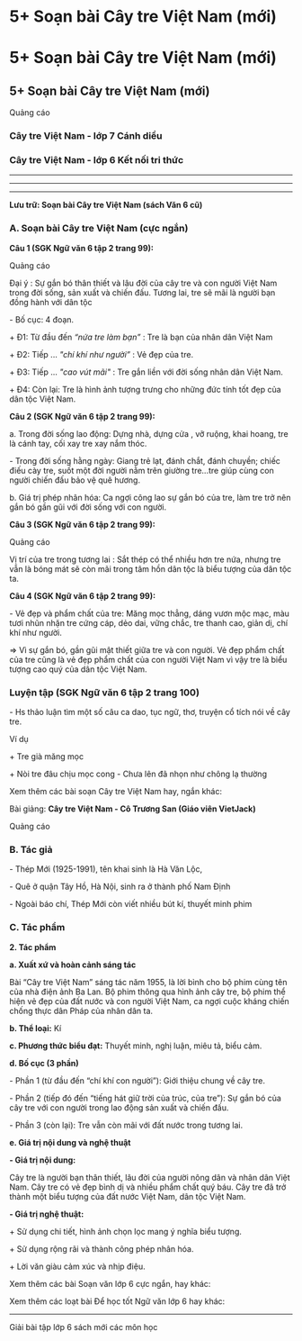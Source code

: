 # 5+ Soạn bài Cây tre Việt Nam (mới)

# 5+ Soạn bài Cây tre Việt Nam (mới)

## 5+ Soạn bài Cây tre Việt Nam (mới)

Quảng cáo

### Cây tre Việt Nam - lớp 7 Cánh diều

### Cây tre Việt Nam - lớp 6 Kết nối tri thức

* * *

* * *

* * *

**Lưu trữ: Soạn bài Cây tre Việt Nam (sách Văn 6 cũ)**

### **A. Soạn bài Cây tre Việt Nam (cực ngắn)**

**Câu 1 (SGK Ngữ văn 6 tập 2 trang 99):**

Quảng cáo

Đại ý : Sự gắn bó thân thiết và lâu đời của cây tre và con người Việt Nam trong đời sống, sản xuất và chiến đấu. Tương lai, tre sẽ mãi là người bạn đồng hành với dân tộc

\- Bố cục: 4 đoạn.

\+ Đ1: Từ đầu đến _“nứa tre làm bạn”_ : Tre là bạn của nhân dân Việt Nam

\+ Đ2: Tiếp ... _"chí khí như người”_ : Vẻ đẹp của tre.

\+ Đ3: Tiếp ... _"cao vút mãi"_ : Tre gắn liền với đời sống nhân dân Việt Nam.

\+ Đ4: Còn lại: Tre là hình ảnh tượng trưng cho những đức tính tốt đẹp của dân tộc Việt Nam.

**Câu 2 (SGK Ngữ văn 6 tập 2 trang 99):**

a. Trong đời sống lao động: Dựng nhà, dựng cửa , vỡ ruộng, khai hoang, tre là cánh tay, cối xay tre xay nắm thóc.

\- Trong đời sống hằng ngày: Giang trẻ lạt, đánh chắt, đánh chuyền; chiếc điếu cày tre, suốt một đời người nằm trên giường tre...tre giúp cùng con người chiến đấu bảo vệ quê hương.

b. Giá trị phép nhân hóa: Ca ngợi công lao sự gắn bó của tre, làm tre trở nên gắn bó gần gũi với đời sống với con người.

**Câu 3 (SGK Ngữ văn 6 tập 2 trang 99):**

Quảng cáo

Vị trí của tre trong tương lai : Sắt thép có thể nhiều hơn tre nứa, nhưng tre vẫn là bóng mát sẽ còn mãi trong tâm hồn dân tộc là biểu tượng của dân tộc ta.

**Câu 4 (SGK Ngữ văn 6 tập 2 trang 99):**

\- Vẻ đẹp và phẩm chất của tre: Măng mọc thẳng, dáng vươn mộc mạc, màu tươi nhũn nhặn tre cứng cáp, dẻo dai, vững chắc, tre thanh cao, giản dị, chí khí như người.

=> Vì sự gắn bó, gần gũi mật thiết giữa tre và con người. Vẻ đẹp phẩm chất của tre cũng là vẻ đẹp phẩm chất của con người Việt Nam vì vậy tre là biểu tượng cao quý của dân tộc Việt Nam.

### Luyện tập (SGK Ngữ văn 6 tập 2 trang 100)

\- Hs thảo luận tìm một số câu ca dao, tục ngữ, thơ, truyện cổ tích nói về cây tre.

Ví dụ

\+ Tre già măng mọc

\+ Nòi tre đâu chịu mọc cong - Chưa lên đã nhọn như chông lạ thường

Xem thêm các bài soạn Cây tre Việt Nam hay, ngắn khác:

Bài giảng: **Cây tre Việt Nam - Cô Trương San (Giáo viên VietJack)**

Quảng cáo

### **B. Tác giả**

\- Thép Mới (1925-1991), tên khai sinh là Hà Văn Lộc, 

\- Quê ở quận Tây Hồ, Hà Nội, sinh ra ở thành phố Nam Định

\- Ngoài báo chí, Thép Mới còn viết nhiều bút kí, thuyết minh phim

### **C. Tác phẩm**

**2\. Tác phẩm**

**a. Xuất xứ và hoàn cảnh sáng tác**

Bài “Cây tre Việt Nam” sáng tác năm 1955, là lời bình cho bộ phim cùng tên của nhà điện ảnh Ba Lan. Bộ phim thông qua hình ảnh cây tre, bộ phim thể hiện vẻ đẹp của đất nước và con người Việt Nam, ca ngợi cuộc kháng chiến chống thực dân Pháp của nhân dân ta.

**b. Thể loại:** Kí

**c. Phương thức biểu đạt:** Thuyết minh, nghị luận, miêu tả, biểu cảm. 

**d. Bố cục (3 phần)**

\- Phần 1 (từ đầu đến “chí khí con người”): Giới thiệu chung về cây tre.

\- Phần 2 (tiếp đó đến “tiếng hát giữ trời của trúc, của tre”): Sự gắn bó của cây tre với con người trong lao động sản xuất và chiến đấu.

\- Phần 3 (còn lại): Tre vẫn còn mãi với đất nước trong tương lai.

**e. Giá trị nội dung và nghệ thuật**

**\- Giá trị nội dung:**

Cây tre là người bạn thân thiết, lâu đời của người nông dân và nhân dân Việt Nam. Cây tre có vẻ đẹp bình dị và nhiều phẩm chất quý báu. Cây tre đã trở thành một biểu tượng của đất nước Việt Nam, dân tộc Việt Nam.

**\- Giá trị nghệ thuật:**

\+ Sử dụng chi tiết, hình ảnh chọn lọc mang ý nghĩa biểu tượng.

\+ Sử dụng rộng rãi và thành công phép nhân hóa.

\+ Lời văn giàu cảm xúc và nhịp điệu.

Xem thêm các bài Soạn văn lớp 6 cực ngắn, hay khác:

Xem thêm các loạt bài Để học tốt Ngữ văn lớp 6 hay khác:

* * *

Giải bài tập lớp 6 sách mới các môn học
